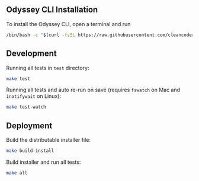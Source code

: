 ## Odyssey CLI Installation

To install the Odyssey CLI, open a terminal and run

```bash
/bin/bash -c "$(curl -fsSL https://raw.githubusercontent.com/cleancoders/odyssey-cli-install/refs/heads/master/install.sh)"
```

## Development

Running all tests in `test` directory: 

```bash 
make test
```

Running all tests and auto re-run on save (requires `fswatch` on Mac and `inotifywait` on Linux):
```bash
make test-watch
```

## Deployment 

Build the distributable installer file: 

```bash
make build-install
```

Build installer and run all tests: 

```bash
make all
```